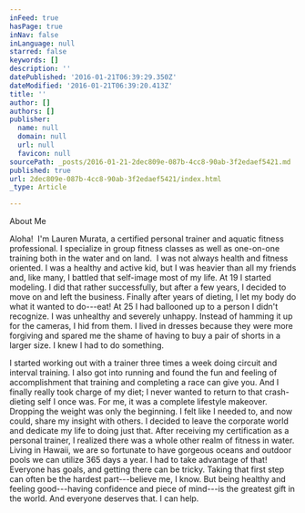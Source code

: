 ```yaml
---
inFeed: true
hasPage: true
inNav: false
inLanguage: null
starred: false
keywords: []
description: ''
datePublished: '2016-01-21T06:39:29.350Z'
dateModified: '2016-01-21T06:39:20.413Z'
title: ''
author: []
authors: []
publisher:
  name: null
  domain: null
  url: null
  favicon: null
sourcePath: _posts/2016-01-21-2dec809e-087b-4cc8-90ab-3f2edaef5421.md
published: true
url: 2dec809e-087b-4cc8-90ab-3f2edaef5421/index.html
_type: Article

---
```

About Me

Aloha!
​
I'm Lauren Murata, a certified personal trainer and aquatic fitness professional. I specialize in group fitness classes as well as one-on-one training both in the water and on land.
​
I was not always health and fitness oriented. I was a healthy and active kid, but I was heavier than all my friends and, like many, I battled that self-image most of my life. At 19 I started modeling. I did that rather successfully, but after a few years, I decided to move on and left the business. Finally after years of dieting, I let my body do what it wanted to do---eat! At 25 I had ballooned up to a person I didn't recognize. I was unhealthy and severely unhappy. Instead of hamming it up for the cameras, I hid from them. I lived in dresses because they were more forgiving and spared me the shame of having to buy a pair of shorts in a larger size. I knew I had to do something.

I started working out with a trainer three times a week doing circuit and interval training. I also got into running and found the fun and feeling of accomplishment that training and completing a race can give you. And I finally really took charge of my diet; I never wanted to return to that crash-dieting self I once was. For me, it was a complete lifestyle makeover.
Dropping the weight was only the beginning. I felt like I needed to, and now could, share my insight with others. I decided to leave the corporate world and dedicate my life to doing just that. After receiving my certification as a personal trainer, I realized there was a whole other realm of fitness in water. Living in Hawaii, we are so fortunate to have gorgeous oceans and outdoor pools we can utilize 365 days a year. I had to take advantage of that!
Everyone has goals, and getting there can be tricky. Taking that first step can often be the hardest part---believe me, I know. But being healthy and feeling good---having confidence and piece of mind---is the greatest gift in the world. And everyone deserves that. I can help.